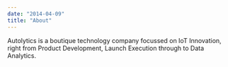 ```yaml
---
date: "2014-04-09"
title: "About"
---
```


Autolytics is a boutique technology company focussed on IoT Innovation, right from Product Development, Launch Execution through to Data Analytics.  
